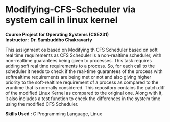 # Modifying-CFS-Scheduler via system call in linux kernel

<b> Course Project for Operating Systems (CSE231) </b><br>
<b> Instructor : Dr. Sambuddho Chakravarty </b>

This assignment os based on Modifying th CFS Scheduler based on soft real time requirements as CFS Scheduler is a  non-realtime scheduler, with non-realtime guarantees being given to processes. This task requires adding soft real time requirements to a process.
So, for each call to the scheduler it needs to check if the real-time guarantees of the process with softrealtime requirements are being met or not and also giving higher priority to the soft-realtime requirement of a process as compared to the vruntime that is normally considered. This repository contains the patch.diff of the modified Linux Kernel as compared to the original one. Along with it, it also includes a test function to check the differences in the system time using the modified CFS Scheduler.

<b> Skills Used : </b> C Programming Language, Linux


